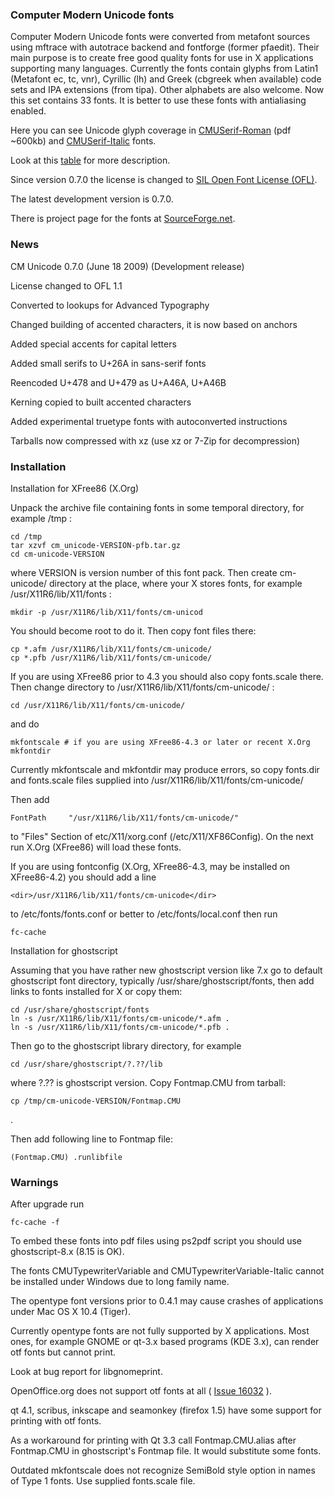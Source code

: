 ### Computer Modern Unicode fonts


Computer Modern Unicode fonts were converted from metafont sources using mftrace with autotrace backend and fontforge (former pfaedit). Their main purpose is to create free good quality fonts for use in X applications supporting many languages. Currently the fonts contain glyphs from Latin1 (Metafont ec, tc, vnr), Cyrillic (lh) and Greek (cbgreek when available) code sets and IPA extensions (from tipa). Other alphabets are also welcome. Now this set contains 33 fonts. It is better to use these fonts with antialiasing enabled.

Here you can see Unicode glyph coverage in [CMUSerif-Roman](https://cm-unicode.sourceforge.io/cmunrm.pdf) (pdf ~600kb) and [CMUSerif-Italic](https://cm-unicode.sourceforge.io/cmunti.pdf) fonts.

Look at this [table](https://cm-unicode.sourceforge.io/font_table.html) for more description.

Since version 0.7.0 the license is changed to [SIL Open Font License (OFL)](https://scripts.sil.org/OFL).

The latest development version is 0.7.0.

There is project page for the fonts at [SourceForge.net](https://sourceforge.net/projects/cm-unicode/).

### News


CM Unicode 0.7.0 (June 18 2009) (Development release)

License changed to OFL 1.1

Converted to lookups for Advanced Typography

Changed building of accented characters, it is now based on anchors

Added special accents for capital letters

Added small serifs to U+26A in sans-serif fonts

Reencoded U+478 and U+479 as U+A46A, U+A46B

Kerning copied to built accented characters

Added experimental truetype fonts with autoconverted instructions

Tarballs now compressed with xz (use xz or 7-Zip for decompression)

### Installation



Installation for XFree86 (X.Org)

Unpack the archive file containing fonts in some temporal directory, for example /tmp :




```
cd /tmp
tar xzvf cm_unicode-VERSION-pfb.tar.gz
cd cm-unicode-VERSION

```

where VERSION is version number of this font pack. Then create cm-unicode/ directory at the place, where your X stores fonts, for example /usr/X11R6/lib/X11/fonts :

```
mkdir -p /usr/X11R6/lib/X11/fonts/cm-unicod
```

You should become root to do it. Then copy font files there:


```
cp *.afm /usr/X11R6/lib/X11/fonts/cm-unicode/
cp *.pfb /usr/X11R6/lib/X11/fonts/cm-unicode/
```


If you are using XFree86 prior to 4.3 you should also copy fonts.scale there. Then change directory to /usr/X11R6/lib/X11/fonts/cm-unicode/ :

```
cd /usr/X11R6/lib/X11/fonts/cm-unicode/
```


and do


```
mkfontscale # if you are using XFree86-4.3 or later or recent X.Org
mkfontdir
```


Currently mkfontscale and mkfontdir may produce errors, so copy fonts.dir and fonts.scale files supplied into /usr/X11R6/lib/X11/fonts/cm-unicode/

Then add

```
FontPath     "/usr/X11R6/lib/X11/fonts/cm-unicode/" 
```

to "Files" Section of etc/X11/xorg.conf (/etc/X11/XF86Config). On the next run X.Org (XFree86) will load these fonts.

If you are using fontconfig (X.Org, XFree86-4.3, may be installed on XFree86-4.2) you should add a line

```
<dir>/usr/X11R6/lib/X11/fonts/cm-unicode</dir>
```

to /etc/fonts/fonts.conf or better to /etc/fonts/local.conf then run

```
fc-cache
```

Installation for ghostscript

Assuming that you have rather new ghostscript version like 7.x go to default ghostscript font directory, typically /usr/share/ghostscript/fonts, then add links to fonts installed for X or copy them:


```
cd /usr/share/ghostscript/fonts
ln -s /usr/X11R6/lib/X11/fonts/cm-unicode/*.afm .
ln -s /usr/X11R6/lib/X11/fonts/cm-unicode/*.pfb .
```


Then go to the ghostscript library directory, for example

```
cd /usr/share/ghostscript/?.??/lib
```

where ?.?? is ghostscript version. Copy Fontmap.CMU from tarball:

```
cp /tmp/cm-unicode-VERSION/Fontmap.CMU
```
 .

Then add following line to Fontmap file:

```
(Fontmap.CMU) .runlibfile
```

### Warnings


After upgrade run

```
fc-cache -f
```

To embed these fonts into pdf files using ps2pdf script you should use ghostscript-8.x (8.15 is OK).

The fonts CMUTypewriterVariable and CMUTypewriterVariable-Italic cannot be installed under Windows due to long family name.

The opentype font versions prior to 0.4.1 may cause crashes of applications under Mac OS X 10.4 (Tiger).

Currently opentype fonts are not fully supported by X applications. Most ones, for example GNOME or qt-3.x based programs (KDE 3.x), can render otf fonts but cannot print.

Look at bug report for libgnomeprint.

OpenOffice.org does not support otf fonts at all ( [Issue 16032](http://www.openoffice.org/issues/show_bug.cgi?id=16032) ).

qt 4.1, scribus, inkscape and seamonkey (firefox 1.5) have some support for printing with otf fonts.

As a workaround for printing with Qt 3.3 call Fontmap.CMU.alias after Fontmap.CMU in ghostscript's Fontmap file. It would substitute some fonts.

Outdated mkfontscale does not recognize SemiBold style option in names of Type 1 fonts. Use supplied fonts.scale file.


